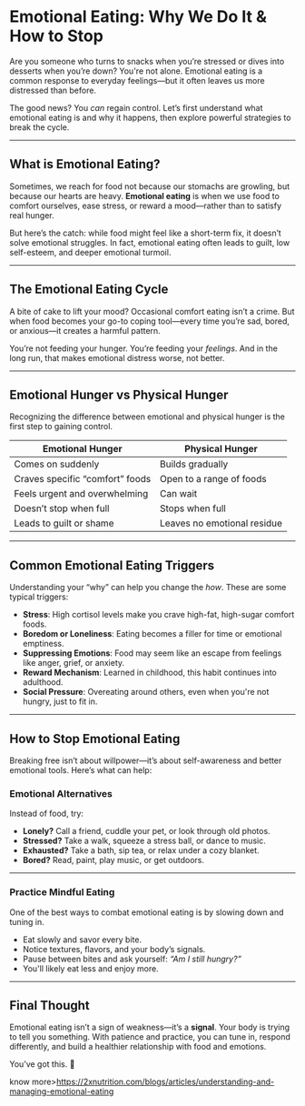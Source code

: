 # Emotional Eating: Why We Do It & How to Stop

Are you someone who turns to snacks when you’re stressed or dives into desserts when you’re down? You're not alone. Emotional eating is a common response to everyday feelings—but it often leaves us more distressed than before.

The good news? You *can* regain control. Let’s first understand what emotional eating is and why it happens, then explore powerful strategies to break the cycle.

---

## What is Emotional Eating?

Sometimes, we reach for food not because our stomachs are growling, but because our hearts are heavy. **Emotional eating** is when we use food to comfort ourselves, ease stress, or reward a mood—rather than to satisfy real hunger.

But here’s the catch: while food might feel like a short-term fix, it doesn’t solve emotional struggles. In fact, emotional eating often leads to guilt, low self-esteem, and deeper emotional turmoil.

---

## The Emotional Eating Cycle

A bite of cake to lift your mood? Occasional comfort eating isn’t a crime. But when food becomes your go-to coping tool—every time you’re sad, bored, or anxious—it creates a harmful pattern.

You’re not feeding your hunger. You’re feeding your *feelings*. And in the long run, that makes emotional distress worse, not better.

---

## Emotional Hunger vs Physical Hunger

Recognizing the difference between emotional and physical hunger is the first step to gaining control.

| Emotional Hunger                     | Physical Hunger                  |
|-------------------------------------|----------------------------------|
| Comes on suddenly                   | Builds gradually                 |
| Craves specific “comfort” foods     | Open to a range of foods         |
| Feels urgent and overwhelming       | Can wait                         |
| Doesn’t stop when full              | Stops when full                  |
| Leads to guilt or shame             | Leaves no emotional residue      |

---

## Common Emotional Eating Triggers

Understanding your “why” can help you change the *how*. These are some typical triggers:

- **Stress**: High cortisol levels make you crave high-fat, high-sugar comfort foods.
- **Boredom or Loneliness**: Eating becomes a filler for time or emotional emptiness.
- **Suppressing Emotions**: Food may seem like an escape from feelings like anger, grief, or anxiety.
- **Reward Mechanism**: Learned in childhood, this habit continues into adulthood.
- **Social Pressure**: Overeating around others, even when you're not hungry, just to fit in.

---

## How to Stop Emotional Eating

Breaking free isn’t about willpower—it’s about self-awareness and better emotional tools. Here’s what can help:

### Emotional Alternatives

Instead of food, try:

- **Lonely?** Call a friend, cuddle your pet, or look through old photos.
- **Stressed?** Take a walk, squeeze a stress ball, or dance to music.
- **Exhausted?** Take a bath, sip tea, or relax under a cozy blanket.
- **Bored?** Read, paint, play music, or get outdoors.

---

### Practice Mindful Eating

One of the best ways to combat emotional eating is by slowing down and tuning in.

- Eat slowly and savor every bite.
- Notice textures, flavors, and your body’s signals.
- Pause between bites and ask yourself: *“Am I still hungry?”*
- You'll likely eat less and enjoy more.

---

## Final Thought

Emotional eating isn’t a sign of weakness—it’s a **signal**. Your body is trying to tell you something. With patience and practice, you can tune in, respond differently, and build a healthier relationship with food and emotions.

You’ve got this. 💪

know more>https://2xnutrition.com/blogs/articles/understanding-and-managing-emotional-eating


